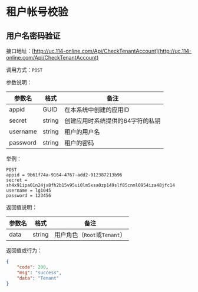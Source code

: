 # 租户帐号校验

## 用户名密码验证

接口地址：[http://uc.114-online.com/Api/CheckTenantAccount](http://uc.114-online.com/Api/CheckTenantAccount)

调用方式：`POST`

参数说明：

| 参数名 | 格式 | 备注 |
|-------|------|-----|
| appid | GUID | 在本系统中创建的应用ID |
| secret | string | 创建应用时系统提供的64字符的私钥 |
| username | string | 租户的用户名 |
| password | string | 租户的密码 |

举例：

```
POST 
appid = 9b61f74a-9164-4767-add2-912387213b96
secret = sh4x91ipa01n24jx8fh2b15v95ui0lm5xsa0zp149slf85cnml0954iza48jfc14
username = lg1045
password = 123456
```

返回值说明：

| 参数名 | 格式 | 备注 |
|-------|------|-----|
| data | string | 用户角色（`Root`或`Tenant`） |

返回值或行为：

```json
{
    "code": 200,
    "msg": "success",
    "data": "Tenant"
}
```